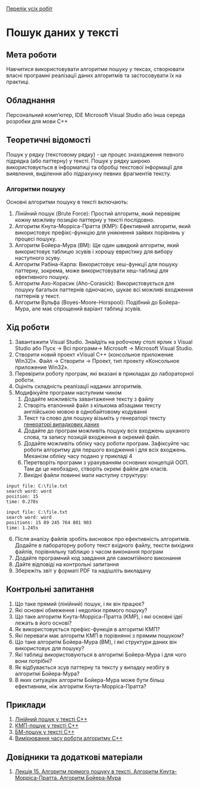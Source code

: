 [Перелік усіх робіт](README.md)

# Пошук даних у тексті

## Мета роботи 

Навчитися використовувати алгоритми пошуку у тексах, створювати власні програмні реалізації даних алгоритмів та застосовувати їх на практиці. 

## Обладнання

Персональний комп’ютер, IDE Microsoft Visual Studio або інша середа розробки для мови C++

## Теоретичні відомості

Пошук у рядку (текстовому рядку) - це процес знаходження певного підрядка (або паттерну) у тексті. Пошук у рядку широко використовується в інформатиці та обробці текстової інформації для виявлення, виділення або підрахунку певних фрагментів тексту.

### Алгоритми пошуку

Основні алгоритми пошуку в тексті включають:

1. Лінійний пошук (Brute Force): Простий алгоритм, який перевіряє кожну можливу позицію паттерну у тексті послідовно.
2. Алгоритм Кнута-Морріса-Пратта (KMP): Ефективний алгоритм, який використовує префікс-функцію для уникнення зайвих порівнянь у процесі пошуку.
3. Алгоритм Бойера-Мура (BM): Ще один швидкий алгоритм, який використовує таблицю зсувів і хорошу евристику для вибору наступного зсуву.
4. Алгоритм Рабіна-Карпа: Використовує хеш-функції для пошуку паттерну, зокрема, може використовувати хеш-таблиці для ефективного пошуку.
5. Алгоритм Ахо-Корасик (Aho-Corasick): Використовується для пошуку багатьох паттернів одночасно, шукає всі можливі входження паттернів у текст.
6. Алгоритм Вульфа (Boyes-Moore-Horspool): Подібний до Бойера-Мура, але має спрощений варіант таблиці зсувів.

## Хід роботи

1. Завантажити Visual Studio. Знайдіть на робочому столі ярлик з Visual Studio або Пуск → Всі програми→ Microsoft → Microsoft Visual Studio.
2. Створити новий проект «Visual C++ (консольное приложение Win32)». Файл → Cтворити → Проект, тип проекту «Консольное приложение Win32».
3. Перевірити роботу програм, які вказані в прикладах до лабораторної роботи.
4. Оцініть складність реалізації наданих алгоритмів.
5. Модифікуйте програми наступним чином
   1. Додайте можливість завантаження тексту з файлу
   2. Створіть еталонний файл з кількома абзацами тексту англійською мовою в однобайтовому кодуванні
   3. Текст та слово для пошуку візьміть у генераторі тексту [генераторі випадкових даних](https://randomtextgenerator.com/)
   4. Додайте до програм можливіть пошуку всіх входжень шуканого слова, та запису позицій входження в окремий файл.
   5. Додайте можливіть обліку часу роботи програм. Зафіксуйте час роботи алгоритму для першого входження і для всіх входжень. Механізм обліку часу подано у прикладі 4
   6. Перетворіть програми з урахуванням основних концепцій ООП. Там де це необхадно, створіть окремі файли для класів.
   7. Вихідні файли повинні мати наступну структуру:

```
input file: C:\file.txt
search word: word
position: 15
time: 0.278s
```
```
input file: C:\file.txt
search word: word
positions: 15 89 245 764 801 903
time: 1.245s
```

6. Після аналізу файлів зробіть висновок про ефективність алгоритмів. Додайте в лабораторну роботу текст вхідного файлу, тексти вихідних файлів, порівняльну таблицю з часом виконання програм
7.  Додайте програмний код завдання для самомтійного виконання
8.  Дайте відповіді на контрольні запитання
9.  Збережіть звіт у форматі PDF та надішліть викладачу

## Контрольні запитання

1. Що таке прямий (лінійний) пошук, і як він працює?
2. Які основні обмеження і недоліки прямого пошуку?
3. Що таке алгоритм Кнута-Морріса-Пратта (KMP), і які основні ідеї лежать в його основі?
4. Як використовується префікс-функція в алгоритмі КМП?
5. Які переваги має алгоритм КМП в порівнянні з прямим пошуком?
6. Що таке алгоритм Бойера-Мура (BM), і які структури даних він використовує для пошуку?
7. Які таблиці використовуються в алгоритмі Бойера-Мура і для чого вони потрібні?
8. Як відбувається зсув паттерну та тексту у випадку незбігу в алгоритмі Бойера-Мура?
9. В яких ситуаціях алгоритм Бойера-Мура може бути більш ефективним, ніж алгоритм Кнута-Морріса-Пратта?


## Приклади

1. [Лінійний пошук у тексті C++](src/lab-06-001.cpp)
2. [КМП-пошук у тексті C++](src/lab-06-002.cpp)
3. [БМ-пошук у тексті C++](src/lab-06-003.cpp)
4. [Вимірювання часу роботи алгоритму C++](src/lab-06-100.cpp)


## Довідники та додаткові матеріали

1. [Лекція 15. Алгоритм прямого пошуку в тексті. Алгоритм Кнута-Морріса-Пратта. Алгоритм Бойера-Мура](https://www.youtube.com/watch?v=2rtRQHyKNb4)